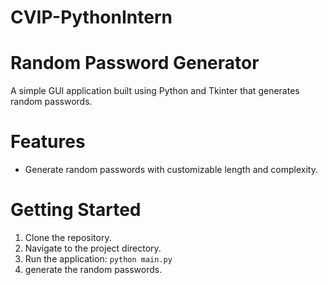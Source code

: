 # CVIP-PythonIntern

# Random Password Generator
A simple GUI application built using Python and Tkinter that generates random passwords.

# Features
- Generate random passwords with customizable length and complexity.

# Getting Started
1. Clone the repository.
2. Navigate to the project directory.
3. Run the application: `python main.py`
4. generate the random passwords.

